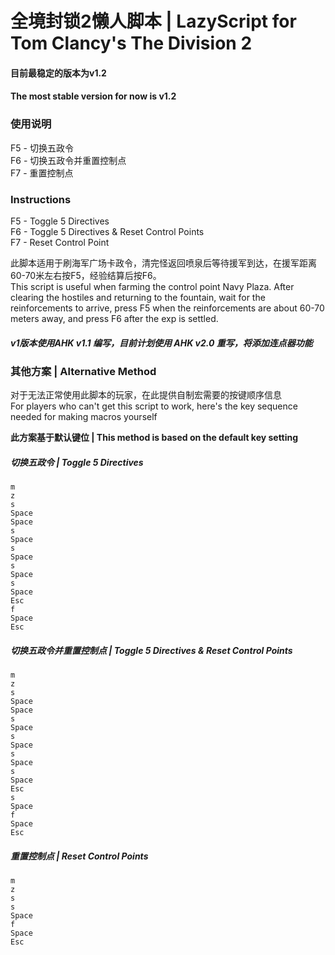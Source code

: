 # 全境封锁2懒人脚本 | LazyScript for Tom Clancy's The Division 2

#### 目前最稳定的版本为v1.2  
#### The most stable version for now is v1.2

### 使用说明  
F5 - 切换五政令  
F6 - 切换五政令并重置控制点  
F7 - 重置控制点  

### Instructions  
F5 - Toggle 5 Directives  
F6 - Toggle 5 Directives & Reset Control Points  
F7 - Reset Control Point  

此脚本适用于刷海军广场卡政令，清完怪返回喷泉后等待援军到达，在援军距离60-70米左右按F5，经验结算后按F6。  
This script is useful when farming the control point Navy Plaza. After clearing the hostiles and returning to the fountain, wait for the reinforcements to arrive, press F5 when the reinforcements are about 60-70 meters away, and press F6 after the exp is settled.

##### v1版本使用AHK v1.1 编写，目前计划使用 AHK v2.0 重写，将添加连点器功能 

### 其他方案 | Alternative Method 
对于无法正常使用此脚本的玩家，在此提供自制宏需要的按键顺序信息  
For players who can't get this script to work, here's the key sequence needed for making macros yourself  

**此方案基于默认键位 | This method is based on the default key setting**

##### 切换五政令 | Toggle 5 Directives
```
m
z
s
Space
Space
s
Space
s
Space
s
Space
s
Space
Esc
f
Space
Esc
```

##### 切换五政令并重置控制点 | Toggle 5 Directives & Reset Control Points
```
m
z
s
Space
Space
s
Space
s
Space
s
Space
s
Space
Esc
s
Space
f
Space
Esc
```

##### 重置控制点 | Reset Control Points
```
m
z
s
s
Space
f
Space
Esc
```